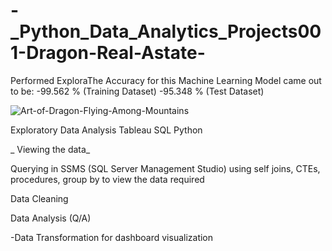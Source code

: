 # -_Python_Data_Analytics_Projects001-Dragon-Real-Astate-
Performed ExploraThe Accuracy for this Machine Learning Model came out to be: -99.562 % (Training Dataset) -95.348 % (Test Dataset)

![Art-of-Dragon-Flying-Among-Mountains](https://user-images.githubusercontent.com/114743961/227292654-e466c3cd-4210-4ec3-afbd-f0e01e2e7848.jpg)

Exploratory Data Analysis
Tableau
SQL
Python


_ Viewing the data_

Querying in SSMS (SQL Server Management Studio) using self joins, CTEs, procedures, group by to view the data required

Data Cleaning

Data Analysis (Q/A)

-Data Transformation for dashboard visualization
